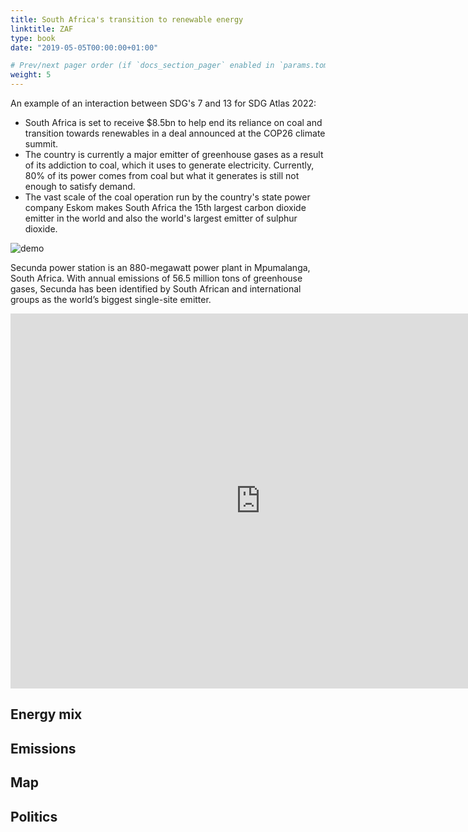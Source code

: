 ```yaml
---
title: South Africa's transition to renewable energy
linktitle: ZAF
type: book
date: "2019-05-05T00:00:00+01:00"

# Prev/next pager order (if `docs_section_pager` enabled in `params.toml`)
weight: 5
---
```


An example of an interaction between SDG's 7 and 13 for SDG Atlas 2022:

- South Africa is set to receive $8.5bn to help end its reliance on coal and transition towards renewables in a deal announced at the COP26 climate summit.
- The country is currently a major emitter of greenhouse gases as a result of its addiction to coal, which it uses to generate electricity. Currently, 80% of its power comes from coal but what it generates is still not enough to satisfy demand. 
- The vast scale of the coal operation run by the country's state power company Eskom makes South Africa the 15th largest carbon dioxide emitter in the world and also the world's largest emitter of sulphur dioxide.

<img src="/image1.jpg" alt="demo" class="img-responsive">

Secunda power station is an 880-megawatt power plant in Mpumalanga, South Africa. With annual emissions of 56.5 million tons of greenhouse gases, Secunda has been identified by South African and international groups as the world’s biggest single-site emitter.

<iframe src="https://www.google.com/maps/embed?pb=!1m18!1m12!1m3!1d21991.579275876735!2d29.153540499747862!3d-26.56166640533784!2m3!1f0!2f0!3f0!3m2!1i1024!2i768!4f13.1!3m3!1m2!1s0x1eeb6d665f9c9645%3A0x64c96daae082ea43!2sSasol%20Synfuels%20Power%20Station%20East%20Electrical%20Workshop!5e1!3m2!1sen!2smx!4v1639593404487!5m2!1sen!2smx" width="800" height="600" style="border:0;" allowfullscreen="" loading="lazy"></iframe>


## Energy mix



## Emissions

## Map


## Politics